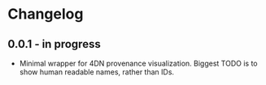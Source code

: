 # Changelog

## 0.0.1 - in progress
- Minimal wrapper for 4DN provenance visualization.
Biggest TODO is to show human readable names, rather than IDs.
